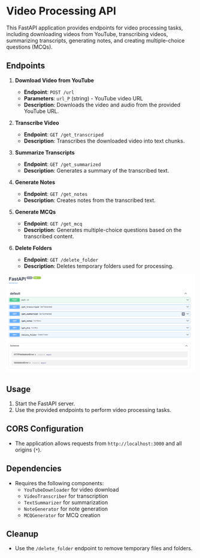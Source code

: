 # Video Processing API

This FastAPI application provides endpoints for video processing tasks, including downloading videos from YouTube, transcribing videos, summarizing transcripts, generating notes, and creating multiple-choice questions (MCQs).

## Endpoints

1. **Download Video from YouTube**

   - **Endpoint**: `POST /url`
   - **Parameters**: `url_P` (string) - YouTube video URL
   - **Description**: Downloads the video and audio from the provided YouTube URL.

2. **Transcribe Video**

   - **Endpoint**: `GET /get_transcriped`
   - **Description**: Transcribes the downloaded video into text chunks.

3. **Summarize Transcripts**

   - **Endpoint**: `GET /get_summarized`
   - **Description**: Generates a summary of the transcribed text.

4. **Generate Notes**

   - **Endpoint**: `GET /get_notes`
   - **Description**: Creates notes from the transcribed text.

5. **Generate MCQs**

   - **Endpoint**: `GET /get_mcq`
   - **Description**: Generates multiple-choice questions based on the transcribed content.

6. **Delete Folders**
   - **Endpoint**: `GET /delete_folder`
   - **Description**: Deletes temporary folders used for processing.

![alt text](image.png)

## Usage

1. Start the FastAPI server.
2. Use the provided endpoints to perform video processing tasks.

## CORS Configuration

- The application allows requests from `http://localhost:3000` and all origins (`*`).

## Dependencies

- Requires the following components:
  - `YouTubeDownloader` for video download
  - `VideoTranscriber` for transcription
  - `TextSummarizer` for summarization
  - `NoteGenerator` for note generation
  - `MCQGenerator` for MCQ creation

## Cleanup

- Use the `/delete_folder` endpoint to remove temporary files and folders.
